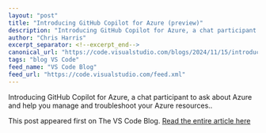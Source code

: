 ```yaml
---
layout: "post"
title: "Introducing GitHub Copilot for Azure (preview)"
description: "Introducing GitHub Copilot for Azure, a chat participant to ask about Azure and help you manage and ..."
author: "Chris Harris"
excerpt_separator: <!--excerpt_end-->
canonical_url: "https://code.visualstudio.com/blogs/2024/11/15/introducing-github-copilot-for-azure"
tags: "blog VS Code"
feed_name: "VS Code Blog"
feed_url: "https://code.visualstudio.com/feed.xml"
---
```


Introducing GitHub Copilot for Azure, a chat participant to ask about Azure and help you manage and troubleshoot your Azure resources..<!--excerpt_end-->

This post appeared first on The VS Code Blog. [Read the entire article here](https://code.visualstudio.com/blogs/2024/11/15/introducing-github-copilot-for-azure)
